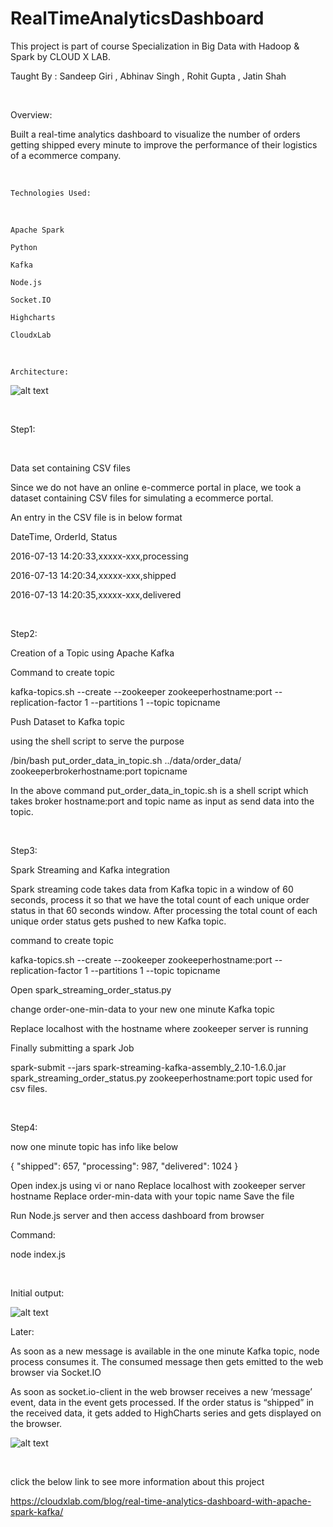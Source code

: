 # RealTimeAnalyticsDashboard

This project is part of course Specialization in Big Data with Hadoop & Spark by CLOUD X LAB.

Taught By : Sandeep Giri , Abhinav Singh , Rohit Gupta , Jatin Shah

</br>

Overview:


Built a real-time analytics dashboard to visualize the number of orders getting shipped every minute to improve the performance of their logistics of a ecommerce company.


<br>

    Technologies Used:

</br>    

    Apache Spark 

    Python

    Kafka 

    Node.js

   	Socket.IO  

   	Highcharts 

   	CloudxLab 




</br>

    Architecture:

![alt text](https://github.com/RepakaRamateja/RealTimeAnalyticsDashboard/blob/master/architecture.png)

</br>

 Step1:

</br>

 Data set containing CSV files

 Since we do not have an online e-commerce portal in place, we took a dataset containing CSV files for simulating a ecommerce portal.

 An entry in the CSV file is in below format

 DateTime, OrderId, Status

  2016-07-13 14:20:33,xxxxx-xxx,processing

  2016-07-13 14:20:34,xxxxx-xxx,shipped

  2016-07-13 14:20:35,xxxxx-xxx,delivered

</br>

 Step2:

 Creation of a Topic using Apache Kafka

 Command to create topic 

 kafka-topics.sh --create --zookeeper zookeeperhostname:port --replication-factor 1 --partitions 1 --topic topicname
 

 Push Dataset to Kafka topic
 
 using the shell script to serve the purpose

 /bin/bash put_order_data_in_topic.sh ../data/order_data/ zookeeperbrokerhostname:port topicname

 In the above command put_order_data_in_topic.sh is a shell script which takes broker hostname:port and topic name as input as send data into the topic.

</br>

 Step3:

 Spark Streaming and Kafka integration

 Spark streaming code takes data from Kafka topic in a window of 60 seconds, process it so that we have the total count of each unique order status in that 60 seconds window. After processing the total count of each unique order status gets pushed to new Kafka topic.

command to create topic

 kafka-topics.sh --create --zookeeper zookeeperhostname:port --replication-factor 1 --partitions 1 --topic topicname
 
 Open spark_streaming_order_status.py 

 change order-one-min-data to your new one minute Kafka topic

 Replace localhost with the hostname where zookeeper server is running

 Finally submitting a spark Job

 spark-submit --jars spark-streaming-kafka-assembly_2.10-1.6.0.jar spark_streaming_order_status.py zookeeperhostname:port topic used for  csv files.

</br>

 Step4:

 now one minute topic has info like below

 {
    "shipped": 657,
    "processing": 987,
    "delivered": 1024
 }

  Open index.js using vi or nano
  Replace localhost with zookeeper server hostname
  Replace order-min-data with your topic name
  Save the file

 Run Node.js server  and then access dashboard from browser 

 Command:

 node index.js
 
 

</br>
 
Initial output:

![alt text](https://github.com/RepakaRamateja/RealTimeAnalyticsDashboard/blob/master/initial.png)


Later: 

 As soon as a new message is available in the one minute Kafka topic, node process consumes it. The consumed message then gets emitted to the web browser via Socket.IO


 As soon as socket.io-client in the web browser receives a new ‘message’ event, data in the event gets processed. If the order status is “shipped” in the received data, it gets added to HighCharts series and gets displayed on the browser.



![alt text](https://github.com/RepakaRamateja/RealTimeAnalyticsDashboard/blob/master/final.png)


</br>

click the below link to see more information about this project 

https://cloudxlab.com/blog/real-time-analytics-dashboard-with-apache-spark-kafka/

 
</br>

